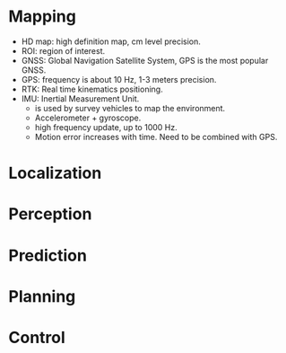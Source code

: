 # Mapping
- HD map: high definition map, cm level precision.
- ROI: region of interest.
- GNSS: Global Navigation Satellite System, GPS is the most popular GNSS.
- GPS: frequency is about 10 Hz, 1-3 meters precision.
- RTK: Real time kinematics positioning.
- IMU: Inertial Measurement Unit.
    - is used by survey vehicles to map the environment.
    - Accelerometer + gyroscope.
    - high frequency update, up to 1000 Hz.
    - Motion error increases with time. Need to be combined with GPS.


# Localization

# Perception

# Prediction

# Planning

# Control
